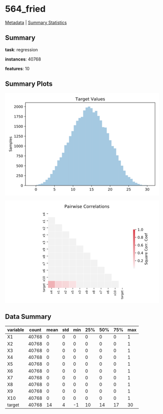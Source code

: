 # 564_fried

[Metadata](metadata.yaml) | [Summary Statistics](summary_stats.csv)

## Summary

**task**: regression

**instances**: 40768

**features**: 10

## Summary Plots

![Labels](label.svg)

![Corr](corr.svg)

## Data Summary

|	variable	|	count	|	mean	|	std	|	min	|	25%	|	50%	|	75%	|	max|
| --- | --- | --- | --- | --- | --- | --- | --- | --- |
|	X1	|	40768	|	0	|	0	|	0	|	0	|	0	|	0	|	1
|	X2	|	40768	|	0	|	0	|	0	|	0	|	0	|	0	|	1
|	X3	|	40768	|	0	|	0	|	0	|	0	|	0	|	0	|	1
|	X4	|	40768	|	0	|	0	|	0	|	0	|	0	|	0	|	1
|	X5	|	40768	|	0	|	0	|	0	|	0	|	0	|	0	|	1
|	X6	|	40768	|	0	|	0	|	0	|	0	|	0	|	0	|	1
|	X7	|	40768	|	0	|	0	|	0	|	0	|	0	|	0	|	1
|	X8	|	40768	|	0	|	0	|	0	|	0	|	0	|	0	|	1
|	X9	|	40768	|	0	|	0	|	0	|	0	|	0	|	0	|	1
|	X10	|	40768	|	0	|	0	|	0	|	0	|	0	|	0	|	1
|	target	|	40768	|	14	|	4	|	-1	|	10	|	14	|	17	|	30
